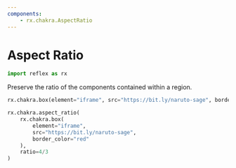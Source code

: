 ```yaml
---
components:
    - rx.chakra.AspectRatio
---
```


# Aspect Ratio

```python exec
import reflex as rx
```

Preserve the ratio of the components contained within a region.

```python demo
rx.chakra.box(element="iframe", src="https://bit.ly/naruto-sage", border_color="red")
```

```python demo
rx.chakra.aspect_ratio(
    rx.chakra.box(
        element="iframe",
        src="https://bit.ly/naruto-sage",
        border_color="red"
    ),
    ratio=4/3
)
```
